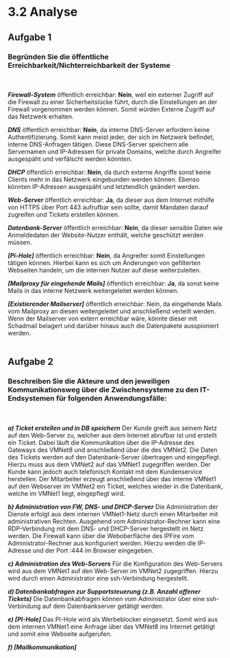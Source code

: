 # 3.2 Analyse
## Aufgabe 1
### Begründen Sie die öffentliche Erreichbarkeit/Nichterreichbarkeit der Systeme
<br></br>
***Firewall-System*** öffentlich erreichbar: **Nein**, weil ein externer Zugriff auf die Firewall zu einer Sicherheitslücke führt, durch die Einstellungen an der Firewall vorgenommen werden können. Somit würden Externe Zugriff auf das Netzwerk erhalten.

***DNS*** öffentlich erreichbar: **Nein**, da interne DNS-Server erfordern keine Authentifizierung. Somit kann meist jeder, der sich im Netzwerk befindet, interne DNS-Anfragen tätigen. Diese DNS-Server speichern alle Servernamen und IP-Adressen für private Domains, welche durch Angreifer ausgespäht und verfälscht werden könnten. 

***DHCP*** öffentlich erreichbar: **Nein**, da durch externe Angriffe sonst keine Clients mehr in das Netzwerk eingebunden werden können. Ebenso könnten IP-Adressen ausgespäht und letztendlich geändert werden.

***Web-Server*** öffentlich erreichbar: **Ja**, da dieser aus dem Internet mithilfe von HTTPS über Port 443 aufrufbar sein sollte, damit Mandaten darauf zugreifen und Tickets erstellen können.

***Datenbank-Server*** öffentlich erreichbar: **Nein**, da dieser sensible Daten wie Anmeldedaten der Website-Nutzer enthält, welche geschützt werden müssen.

***[Pi-Hole]*** öffentlich erreichbar: **Nein**, da Angreifer somit Einstellungen tätigen können. Hierbei kann es sich um Änderungen von gefilterten Webseiten handeln, um die internen Nutzer auf diese weiterzuleiten.

***[Mailproxy für eingehende Mails]*** öffentlich erreichbar: **Ja**, da sonst keine Mails in das interne Netzwerk weitergeleitet werden können.

***[Existierender Mailserver]*** öffentlich erreichbar: Nein, da eingehende Mails vom Mailproxy an diesen weitergeleitet und anschließend verteilt werden. Wenn der Mailserver von extern erreichbar wäre, könnte dieser mit Schadmail belagert und darüber hinaus auch die Datenpakete ausspioniert werden.
<br></br>
## Aufgabe 2

### Beschreiben Sie die Akteure und den jeweiligen Kommunikationsweg über die Zwischensysteme zu den IT-Endsystemen für folgenden Anwendungsfälle:
<br></br>
***a)	Ticket erstellen und in DB speichern***
Der Kunde greift aus seinem Netz auf den Web-Server zu, welcher aus dem Internet abrufbar ist und erstellt ein Ticket. Dabei läuft die Kommunikation über die IP-Adresse des Gateways des VMNet8 und anschließend über die des VMNet2. Die Daten des Tickets werden auf den Datenbank-Server übertragen und eingepflegt. Hierzu muss aus dem VMNet2 auf das VMNet1 zugegriffen werden. 
Der Kunde kann jedoch auch telefonisch Kontakt mit dem Kundenservice herstellen. Der Mitarbeiter erzeugt anschließend über das interne VMNet1 auf den Webserver im VMNet2 ein Ticket, welches wieder in die Datenbank, welche im VMNet1 liegt, eingepflegt wird.


***b)	Administration von FW, DNS- und DHCP-Server***
Die Administration der Dienste erfolgt aus dem internen VMNet1-Netz durch einen Mitarbeiter mit administrativen Rechten. Ausgehend vom Administrator-Rechner kann eine RDP-Verbindung mit dem DNS- und DHCP-Server hergestellt im Netz werden. Die Firewall kann über die Weboberfläche des IPFire vom Administrator-Rechner aus konfiguriert werden. Hierzu werden die IP-Adresse und der Port :444 im Browser eingegeben.

***c)	Administration des Web-Servers***
Für die Konfiguration des Web-Servers wird aus dem VMNet1 auf den Web-Server im VMNet2 zugegriffen. Hierzu wird durch einen Administrator eine ssh-Verbindung hergestellt.

***d)	Datenbankabfragen zur Supportsteuerung (z.B. Anzahl offener Tickets)***
Die Datenbankabfragen können vom Administrator über eine ssh-Verbindung auf dem Datenbankserver getätigt werden. 

***e)	[PI-Hole]*** 
Das PI-Hole wird als Werbeblocker eingesetzt. Somit wird aus dem internen VMNet1 eine Anfrage über das VMNet8 ins Internet getätigt und somit eine Webseite aufgerufen. 

***f)	[Mailkommunikation]***
